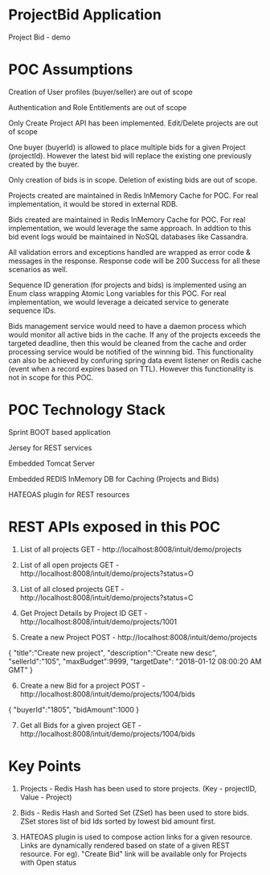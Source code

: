 # ProjectBid Application
Project Bid - demo

# POC Assumptions
 Creation of User profiles (buyer/seller) are out of scope
		
 Authentication and Role Entitlements are out of scope
		
 Only Create Project API has been implemented. Edit/Delete projects are out of scope
		
 One buyer (buyerId) is allowed to place multiple bids for a given Project (projectId). However the latest bid will replace the existing one previously created by the buyer.
		
Only creation of bids is in scope. Deletion of existing bids are out of scope.
		
Projects created are maintained in Redis InMemory Cache for POC. For real implementation, it would be stored in external RDB.
		
Bids created are maintained in Redis InMemory Cache for POC. For real implementation, we would leverage the same approach. In addtion   to this bid event logs would be maintained in NoSQL databases like Cassandra.
		
All validation errors and exceptions handled are wrapped as error code & messages in the response. Response code will be 200 Success      for all these scenarios as well.
		
Sequence ID generation (for projects and bids) is implemented using an Enum class wrapping Atomic Long variables for this POC. For real  implementation, we would leverage a deicated service to generate sequence IDs.
		
Bids management service would need to have a daemon process which would monitor all active bids in the cache. If any of the projects     exceeds the targeted deadline, then this would be cleaned from the cache and order processing service would be notified of the winning   bid. This functionality can also be achieved by confuring spring data event listener on Redis cache (event when a record expires based   on TTL). However this functionality is not in scope for this POC.


# POC Technology Stack
Sprint BOOT based application

Jersey for REST services

Embedded Tomcat Server

Embedded REDIS InMemory DB for Caching (Projects and Bids)

HATEOAS plugin for REST resources


# REST APIs exposed in this POC


1. List of all projects
GET - http://localhost:8008/intuit/demo/projects


2. List of all open projects
GET - http://localhost:8008/intuit/demo/projects?status=O


3. List of all closed projects
GET - http://localhost:8008/intuit/demo/projects?status=C


4. Get Project Details by Project ID
GET - http://localhost:8008/intuit/demo/projects/1001


5. Create a new Project
POST - http://localhost:8008/intuit/demo/projects

{
	"title":"Create new project",
	"description":"Create new desc",
	"sellerId":"105",
	"maxBudget":9999,
	"targetDate": "2018-01-12 08:00:20 AM GMT"
}


6. Create a new Bid for a project
POST - http://localhost:8008/intuit/demo/projects/1004/bids

{
	"buyerId":"1805",
	"bidAmount":1000
}	


7. Get all Bids for a given project
GET - http://localhost:8008/intuit/demo/projects/1004/bids


# Key Points

1. Projects - Redis Hash has been used to store projects. (Key - projectID, Value - Project)

2. Bids - Redis Hash and Sorted Set (ZSet) has been used to store bids. ZSet stores list of bid Ids sorted by lowest bid amount first.

3. HATEOAS plugin is used to compose action links for a given resource. Links are dynamically rendered based on state of a given REST resource. For eg). "Create Bid" link will be available only for Projects with Open status
	

